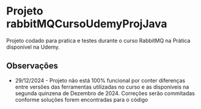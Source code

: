 # Projeto rabbitMQCursoUdemyProjJava

Projeto codado para pratica e testes durante o curso RabbitMQ na Prática disponivel na Udemy.

## Observações
- 29/12/2024 - Projeto não está 100% funcional por conter diferenças entre versões das ferramentas utilizadas no curso e as disponiveis na segunda quinzena de Dezembro de 2024. Correções serão commitadas conforme soluções forem encontradas para o código
